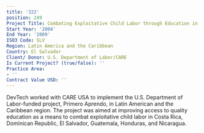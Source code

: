 ```yaml
---
title: '322'
position: 249
Project Title: Combating Exploitative Child Labor through Education in Central America
Start Year: '2004'
End Year: '2009'
ISO3 Code: SLV
Region: Latin America and the Caribbean
Country: El Salvador
Client/ Donor: U.S. Department of Labor/CARE
Is Current Project? (true/false): ''
Practice Area:
- ''
Contract Value USD: ''
---
```


DevTech worked with CARE USA to implement the U.S. Department of Labor-funded project, Primero Aprendo, in Latin American and the Caribbean region. The project was aimed at improving access to quality education as a means to combat exploitative child labor in Costa Rica, Dominican Republic, El Salvador, Guatemala, Honduras, and Nicaragua.